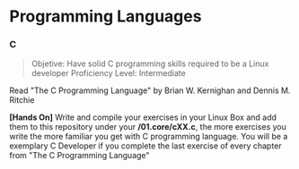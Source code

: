 Programming Languages
==

### C

> Objetive: Have solid C programming skills required to be a Linux developer
> Proficiency Level: Intermediate

Read "The C Programming Language" by Brian W. Kernighan and Dennis M. Ritchie

**[Hands On]** Write and compile your exercises in your Linux Box and add them to this repository under your **<username>/01.core/cXX.c**, the more exercises you write the more familiar you get with C programming language. You will be a exemplary C Developer if you complete the last exercise of every chapter from "The C Programming Language"

